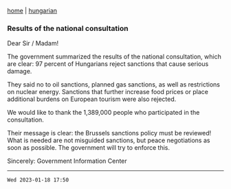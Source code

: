 [home](../README.md)
 | 
[hungarian](../hu/2023-01-18.md)

### Results of the national consultation

Dear Sir / Madam!

The government summarized the results of the national consultation, which are clear: 97 percent of Hungarians reject sanctions that cause serious damage.

They said no to oil sanctions, planned gas sanctions, as well as restrictions on nuclear energy. Sanctions that further increase food prices or place additional burdens on European tourism were also rejected.


We would like to thank the 1,389,000 people who participated in the consultation.

Their message is clear: the Brussels sanctions policy must be reviewed! What is needed are not misguided sanctions, but peace negotiations as soon as possible. The government will try to enforce this.

Sincerely:
Government Information Center

---
`Wed 2023-01-18 17:50`